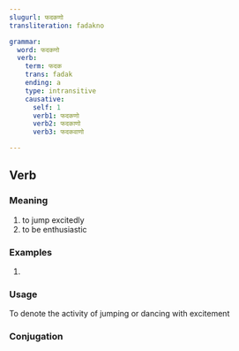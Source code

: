 ```yaml
---
slugurl: फदकणो
transliteration: fadakno

grammar: 
  word: फदकणो
  verb:
    term: फदक
    trans: fadak
    ending: a
    type: intransitive
    causative: 
      self: 1
      verb1: फदकणो
      verb2: फदकाणो
      verb3: फदकवाणो

---
```


## Verb

### Meaning

<word-meanings>

1. to jump excitedly
2. to be enthusiastic

</word-meanings>

### Examples

1. <word-eg>
    <template #mwr>रिजल्ट देखते इन वो खुशी रा मारे <b>फदकवा</b> लागी ग्यो।</template>
    <template #mwrlatn>Result dekhte in voh khushi raa maare fadakvaa laagi gyo.</template>
    <template #en>As soon as he saw the result, he started jumping excitedly.</template>
    <template #hi>रिजल्ट देखते ही वो खुुशी के मारे फुदकने लग गया।</template>
    <template #mr>रिजल्ट बघताच तो हर्षाने उड्या मारू लागला.</template>

### Usage 

To denote the activity of jumping or dancing with excitement

### Conjugation

<verb-conj :grammar="grammar"></verb-conj>

